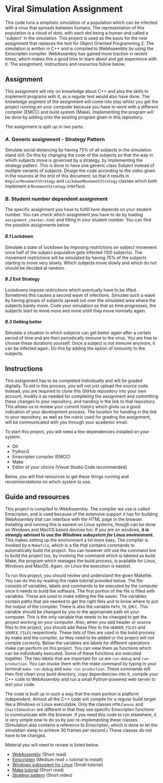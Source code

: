 # Viral Simulation Assignment

This code runs a simplistic simulation of a population which can be infected with a virus that spreads between humans. The representation of this population is a cloud of dots, with each dot being a human and called a 'subject' in the simulation. This project is used as the basis for the new assignment that replaces the test for Object Oriented Programming 2. The simulation is written in C++ and is compiled to WebAssembly by using the Emscripten compiler. WebAssembly has gained more traction in recent times, which makes this a good time to learn about and get experience with it. The assignment, instructions and resources follow below.

## **Assignment**

This assignment will rely on knowledge about C++ and also the skills to implement programs with it, as a regular test would also have done. The knowledge segment of the assignment will come into play whilst you get the project running on your computer because you have to work with a different compiler (EMCC) and build system (Make). Implementing the program will be done by adding onto the existing program given in this repository.

The assignment is split up in two parts:

### _**A.**_ Generic assignment - Strategy Pattern

Simulate social distancing by having 75% of all subjects in the simulation stand still. Do this by changing the code of the subjects so that the way in which subjects move is governed by a strategy, by implementing the strategy pattern. This is done to have one generic class Subject instead of multiple variants of subjects. Design the code according to the video given in the sources at the end of this document, so that it results in `RegularMovementStrategy` and  `LockdownMovementStrategy` classes which both implement a `MovementStrategy` interface.

### _**B.**_ Student number dependent assignment

The specific assignment you have to fulfill here depends on your student number. You can check which assignment you have to do by loading `assignment_checker.html` and filling in your student number. You can find the possible assignments below.

#### _**B.1**_ Lockdown

Simulate a state of lockdown by imposing restrictions on subject movement once half of the subject population gets infected (100 subjects). The movement restrictions will be simulated by having 75% of the subjects starting to move very slowly. Which subjects move slowly and which do not should be decided at random.

#### _**B.2**_ Exit Strategy

Lockdowns impose restrictions which eventually have to be lifted. Sometimes this causes a second wave of infections. Simulate such a wave by having groups of subjects spread out over the simulated area where the subjects barely move. Code your simulation so that as time progresses, the subjects start to move more and more untill they move normally again.

#### _**B.3**_ Getting better

Simulate a situation in which subjects can get better again after a certain period of time and are then periodically immune to the virus. You are free to choose these durations yourself. Once a subject is not immune anymore, it can be infected again. Do this by adding the option of immunity to the subjects.

## **Instructions**

This assignment has to be completed individually and will be graded digitally. To aid in this process, you will not just upload the source code. Instead, you are required to clone this GitHub repository into your own account, modify it as needed for completing the assignment and committing these changes to your repository, and handing in the link to that repository. This allows us to review your commit history which gives us a good indication of your development process. The location for handing in the link to your repository, as well as the rubric used for grading the assignment, will be communicated with you through your academic email.

To start this project, you will need a few dependencies installed on your system:

- Git
- Python3
- Emscripten compiler (EMCC)
- Make
- Editor of your choice (Visual Studio Code recommended)

Below, you will find resources to get these things running and recommendations on which system to use.

## **Guide and resources**

This project is compiled to WebAssembly. The compiler we use is called Emscripten, and is used because of the extensive support it has for building WebAssembly that can interface with the HTML page in the browser. Installing and running this is easiest on Linux systems, though can be done on Windows and MacOS based devices too. If you are on windows, **it is strongly advised to use the _Windows subsystem for Linux_ environment**. This makes setting up the environment a lot more easy. The compiler is invoked by a `Makefile`, which is a file that contains commands to automatically build the project. You can however still use the command line to build the project too, by invoking the command which is labeled as _build_. Make, the program which manages the build process, is available for Linux, Windows and MacOS. Again, on Linux the execution is easiest.

To run this project, you should review and understand the given Makefile. You can do this by reading the make tutorial provided below. The file consists of variables, labels and commands to be executed by the computer once it needs to build the software. The first portion of the file is filled with variables. These are used to make editing the file easier. The variables contain paths that are needed to get the right files and to know where to put the output of the compiler. There is also the variable `PATH_TO_EMCC`. This variable should be changed by you to the appropriate path on your computer. This is the only variable that needs to be changed to get the project working on your computer. Also, when you add header or source files to the project, you should add these files to the `HEADER_FILES` and `SOURCE_FILES` respectively. These lists of files are used in the build process by make and the compiler, so they need to be added or the project will not compile correctly. Below the variables are labels for different operations make can perform on this project. You can view them as functions which can be individually executed. Some of these functions are executed together. The two labels that are important for us are `run-debug` and `run-production`. You can invoke them with the make command by typing in your terminal `make run-debug` and `make run-production`. These commands will then first clean your build directory, copy dependencies into it, compile your C++ code to WebAssembly and run a small Python-powered web server to test your code.

The code is built up in such a way that the main portion is platform independent. Almost all the C++ code will compile for a regular build target like a Windows or Linux executable. Only the classes `HTMLCanvas` and `ChartJSHandler` are different in that they use specific Emscripten functions to communicate with the browser. If you need this code to run elsewhere, it is very simple now to do so by just re-implementing these classes. (Simulation also contains a reference to Emscripten, which is done to let the simulation sleep to achieve 30 frames per second.) These classes do not have to be changed.

Material you will need to review is listed below.

- [WebAssembly](https://webassembly.org/) (Short read)
- [Emscripten](https://emscripten.org/) (Medium read + tutorial to install)
- [Windows subsystem for Linux](https://docs.microsoft.com/en-us/windows/wsl/install-win10) (Small tutorial)
- [Make tutorial](http://www.cs.colby.edu/maxwell/courses/tutorials/maketutor/) (Short read)
- [Strategy pattern](https://www.youtube.com/watch?v=sRuem-JQZRE) (Short video)